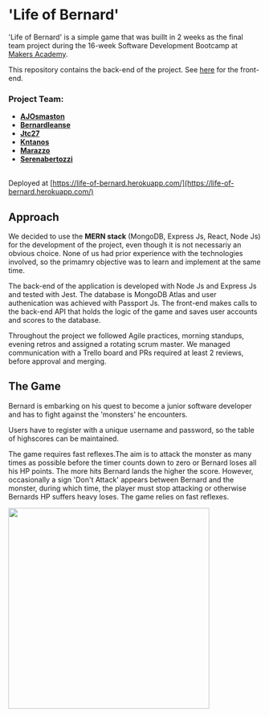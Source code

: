 # 'Life of Bernard'

'Life of Bernard' is a simple game that was buillt in 2 weeks as the final team project during the 16-week Software Development Bootcamp at [Makers Academy](https://makers.tech/).

This repository contains the back-end of the project. See [here](https://github.com/Kntanos/EP3-Gaming-FE) for the front-end.

### Project Team:
- <b>[AJOsmaston](https://github.com/AJOsmaston)</b>
- <b>[Bernardleanse](https://github.com/bernardleanse)</b>
- <b>[Jtc27](https://github.com/jtc27)</b>
- <b>[Kntanos](https://github.com/Kntanos)</b>
- <b>[Marazzo](https://github.com/marazzo)</b>
- <b>[Serenabertozzi](https://github.com/serenabertozzi)</b>

<br>Deployed at [https://life-of-bernard.herokuapp.com/](https://life-of-bernard.herokuapp.com/) 

## Approach
We decided to use the **MERN stack** (MongoDB, Express Js, React, Node Js) for the development of the project, even though it is not necessariy an obvious choice. None of us had prior experience with the technologies involved, so the primamry objective was to learn and implement at the same time. 

The back-end of the application is developed with Node Js and Express Js and tested with Jest.
The database is MongoDB Atlas and user authenication was achieved with Passport Js. 
The front-end makes calls to the back-end API that holds the logic of the game and saves user accounts and scores to the database.

Throughout the project we followed Agile practices, morning standups, evening retros and assigned a rotating scrum master. We managed communication with a Trello board and PRs required at least 2 reviews, before approval and merging. 

## The Game
Bernard is embarking on his quest to become a junior software developer and has to fight against the 'monsters' he encounters.

Users have to register with a unique username and password, so the table of highscores can be maintained.

The game requires fast reflexes.The aim is to attack the monster as many times as possible before the timer counts down to zero or Bernard loses all his HP points. The more hits Bernard lands the higher the score. However, occasionally a sign 'Don't Attack' appears between Bernard and the monster, during which time, the player must stop attacking or otherwise Bernards HP suffers heavy loses. The game relies on fast reflexes.

<img src="LoB.gif" width="400px">
